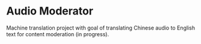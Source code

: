 # Audio Moderator
Machine translation project with goal of translating Chinese audio to English text for content moderation (in progress).
